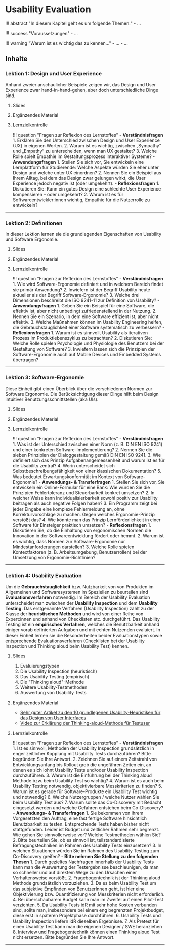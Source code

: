 # Usability Evaluation

!!! abstract "In diesem Kapitel geht es um folgende Themen:"
    - ...

!!! success "Voraussetzungen"
    - ...

!!! warning "Warum ist es wichtig das zu kennen..."
    - ...
    - ...


## Inhalte

### Lektion 1: Design und User Experience

Anhand zweier anschaulicher Beispiele zeigen wir, das Design und User Experience zwar hand-in-hand-gehen, aber doch unterschiedliche Dinge sind. 

1. Slides
2. Ergänzendes Material
3. Lernzielkontrolle

    !!! question "Fragen zur Reflexion des Lernstoffes"
        - **Verständnisfragen**
            1. Erklären Sie den Unterschied zwischen Design und User Experience (UX) in eigenen Worten.
            2. Warum ist es wichtig, zwischen „Sympathy“ und „Empathy“ zu unterscheiden, wenn man UX gestaltet?
            3. Welche Rolle spielt Empathie im Gestaltungsprozess interaktiver Systeme?
        - **Anwendungsfragen**
            1. Stellen Sie sich vor, Sie entwickeln eine Lernplattform für Studierende: Welche Aspekte würden Sie eher unter Design und welche unter UX einordnen?
            2. Nennen Sie ein Beispiel aus Ihrem Alltag, bei dem das Design zwar gelungen wirkt, die User Experience jedoch negativ ist (oder umgekehrt).
        - **Reflexionsfragen**
            1. Diskutieren Sie: Kann ein gutes Design eine schlechte User Experience kompensieren – oder umgekehrt?
            2. Warum ist es für Softwareentwickler:innen wichtig, Empathie für die Nutzerrolle zu entwickeln?


---

### Lektion 2: Definitionen

In dieser Lektion lernen sie die grundlegenden Eigenschaften von Usability und Software Ergonomie.

1. Slides
2. Ergänzendes Material
3. Lernzielkontrolle

    !!! question "Fragen zur Reflexion des Lernstoffes"
        - **Verständnisfragen**
            1. Wie wird Software-Ergonomie definiert und in welchem Bereich findet sie primär Anwendung?
            2. Inwiefern ist der Begriff Usability heute aktueller als der Begriff Software-Ergonomie?
            3. Welche drei Dimensionen beschreibt die ISO 9241-11 zur Definition von Usability?
        - **Anwendungsfragen**
            1. Geben Sie ein Beispiel für eine Software, die effektiv ist, aber nicht unbedingt zufriedenstellend in der Nutzung.
            2. Nennen Sie ein Szenario, in dem eine Software effizient ist, aber nicht effektiv.
            3. Welche Maßnahmen können im Usability Engineering helfen, die Gebrauchstauglichkeit einer Software systematisch zu verbessern?
        - **Reflexionsfragen**
            1. Warum ist es sinnvoll, Usability als iterativen Prozess im Produktlebenszyklus zu betrachten?
            2. Diskutieren Sie: Welche Rolle spielen Psychologie und Physiologie des Benutzers bei der Gestaltung von Software?
            3. Inwiefern lassen sich die Prinzipien der Software-Ergonomie auch auf Mobile Devices und Embedded Systems übertragen?

---

### Lektion 3: Software-Ergonomie

Diese Einheit gibt einen Überblick über die verschiedenen Normen zur Software Ergonomie. Die Berücksichtigung dieser Dinge hilft beim Design intuitiver Benutzungsschnittstellen (aka UIs).

1. Slides
2. Ergänzendes Material
3. Lernzielkontrolle

    !!! question "Fragen zur Reflexion des Lernstoffes"
        - **Verständnisfragen**
            1. Was ist der Unterschied zwischen einer Norm (z. B. DIN EN ISO 9241) und einer konkreten Software-Implementierung?
            2. Nennen Sie die sieben Prinzipien der Dialoggestaltung gemäß DIN EN ISO 9241.
            3. Wie definiert sich das Prinzip Aufgabenangemessenheit und warum ist es für die Usability zentral?
            4. Worin unterscheidet sich Selbstbeschreibungsfähigkeit von einer klassischen Dokumentation?
            5. Was bedeutet Erwartungskonformität im Kontext von Software-Ergonomie?
        - **Anwendungs- & Transferfragen**
            1. Stellen Sie sich vor, Sie entwickeln ein Online-Formular für eine Bank: Wie würden Sie die Prinzipien Fehlertoleranz und Steuerbarkeit konkret umsetzen?
            2. In welcher Weise kann Individualisierbarkeit sowohl positiv zur Usability beitragen als auch negative Folgen haben?
            3. Ein Programm zeigt bei jeder Eingabe eine komplexe Fehlermeldung an, ohne Korrekturvorschläge zu machen. Gegen welches Ergonomie-Prinzip verstößt das?
            4. Wie könnte man das Prinzip Lernförderlichkeit in einer Software für Einsteiger praktisch umsetzen?
        - **Reflexionsfragen**
            1. Diskutieren Sie, ob die Einhaltung von ergonomischen Normen die Innovation in der Softwareentwicklung fördert oder hemmt.
            2. Warum ist es wichtig, dass Normen zur Software-Ergonomie nur Mindestanforderungen darstellen?
            3. Welche Rolle spielen Kontextfaktoren (z. B. Arbeitsumgebung, Benutzerrollen) bei der Umsetzung von Ergonomie-Richtlinien?

---

### Lektion 4: Usability Evaluation

Um die **Gebrauchstauglichkeit** bzw. Nutzbarkeit von von Produkten im Allgemeinen und Softwaresystemen im Speziellen zu beurteilen sind **Evaluationsverfahren** notwendig. Im Bereich der Usability Evaluation unterscheidet man zwischen der **Usability Inspection** und dem **Usability Testing**. Das erstgenannte Verfahren (Usability Inspection) zählt zu der Klasse der **heuristischen Methoden** und wird von einer Reihe von Expert:innen und anhand von Checklisten etc. durchgeführt. Das Usability Testing ist ein **empirisches Verfahren**, welches die Benutzbarkeit anhand einiger vorab definierten Aufgaben und mit echten Nutzenden evaluiert. In dieser Einheit lernen sie die Besonderheiten beider Evaluationstypen sowie entsprechende Evaluationsverfahren (Checklisten bei der Usability Inspection und Thinking aloud beim Usability Test) kennen. 

1. Slides
    1. Evaluierungstypen
    2. Die Usability Inspection (heuristisch)
    3. Das Usability Testing (empirisch)
    4. Die "Thinking aloud"-Methode
    5. Weitere Usability-Testmethoden
    6. Auswertung von Usability Tests
2. Ergänzendes Material
    - [Sehr guter Artikel zu den 10 grundlegenen Usability-Heuristiken für das Design von User Interfaces](https://www.nngroup.com/articles/ten-usability-heuristics/)
    - [Video zur Erklärung der Thinking-aloud-Methode für Testuser](https://www.nngroup.com/videos/think-aloud/)
3. Lernzielkontrolle

    !!! question "Fragen zur Reflexion des Lernstoffes"
        - **Verständnisfragen**
            1. Ist es sinnvoll, Methoden der Usability Inspection grundsätzlich in enger zeitlicher Kopplung mit Usability Tests durchzuführen? Bitte begründen Sie Ihre Antwort.
            2. Zeichnen Sie auf einem Zeitstrahl von Entwicklungsanfang bis Rollout grob die ungefähren Zeiten ein, an denen es sich lohnt Usability Tests und/oder Usability Inspection durchzuführen.
            3. Warum ist die Einführung bei der Thinking aloud Methode bzw. beim Usability Test so wichtig?
            4. Warum ist es auch beim Usability Testing notwendig, objektivierbare Messkriterien zu finden?
            5. Warum ist es gerade für Software-Produkte ein Usability Test wichtig und notwendig?
            6. Welche Nutzergruppen / welche Nutzer wählen Sie beim Usability Test aus?
            7. Warum sollte das Co-Discovery mit Bedacht eingesetzt werden und welche Gefahren entstehen beim Co-Discovery?
        - **Anwendungs- & Transferfragen**
            1. Sie bekommen von Ihrem Vorgesetzten den Auftrag, eine fast fertige Software hinsichtlich Benutzbarkeit zu testen. Entsprechende Tests haben bisher nicht stattgefunden. Leider ist Budget und zeitlicher Rahmen sehr begrenzt. Wie gehen Sie sinnvollerweise vor? Welche Testmethoden wählen Sie?
            2. Bitte beurteilen Sie, ob es sinnvoll ist, teilstandardisierte Befragungstechniken im Rahmen des Usability Tests einzusetzen?
            3. In welchen Situationen würden Sie im Rahmen des Usability Testing zum Co-Discovery greifen? 
        - **Bitte nehmen Sie Stellung zu den folgenden Thesen**
            1. Durch gezieltes Nachfragen innerhalb der Usability Tests kann man die Auswertung der Testergebnisse beschleunigen, da man so schneller und auf direktem Wege zu den Ursachen einer Verhaltensweise vorstößt.
            2. Fragebogentechnik ist der Thinking aloud Methode grundsätzlich vorzuziehen.
            3. Da es beim Usability Test um das subjektive Empfinden von BenutzerInnen geht, ist hier eine Objektivierung bzw. Quantifizierung von Messkriterien nicht erforderlich.
            4. Bei überschaubarem Budget kann man im Zweifel auf einen Pilot-Test verzichten.
            5. Da Usability Tests idR mit sehr hohe Kosten verbunden sind, sollte man, insbesondere bei einem eng begrenzten Projektbudget, diese erst in späteren Projektphase durchführen.
            6. Usability Tests und Usability Inspection liefern idR dieselben Ergebnisse.
            7. Als Pretest für einen Usability Test kann man die eigenen Designer / SWE heranziehen
            8. Interview und Fragebogentechnik können einen Thinking aloud Test nicht ersetzen. Bitte begründen Sie Ihre Antwort.  


---

